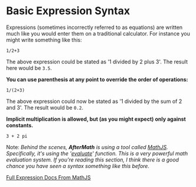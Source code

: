 # Basic Expression Syntax
Expressions (sometimes incorrectly referred to as equations) are written much like you would enter them on a traditional calculator. For instance you might write something like this:

```
1/2+3
```

The above expression could be stated as '1 divided by 2 plus 3'. The result here would be `3.5`.

**You can use parenthesis at any point to override the order of operations:**

```
1/(2+3)
```

The above expression could now be stated as '1 divided by the sum of 2 and 3'. 
The result would be `0.2`.

**Implicit multiplication is allowed, but (as you might expect) only against constants.**

```
3 + 2 pi
```

Note: *Behind the scenes, **AfterMath** is using a tool called [MathJS](https://mathjs.org/). Specifically, it's using the '[evaluate](https://mathjs.org/docs/expressions/parsing.html)' function. This is a very powerful math evaluation system. If you're reading this section, I think there is a good chance you have seen a syntax something like this before.*

[Full Expression Docs From MathJS](https://mathjs.org/docs/expressions/syntax.html)
